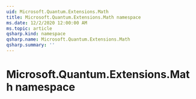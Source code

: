 ```yaml
---
uid: Microsoft.Quantum.Extensions.Math
title: Microsoft.Quantum.Extensions.Math namespace
ms.date: 12/2/2020 12:00:00 AM
ms.topic: article
qsharp.kind: namespace
qsharp.name: Microsoft.Quantum.Extensions.Math
qsharp.summary: ''
---
```


# Microsoft.Quantum.Extensions.Math namespace



